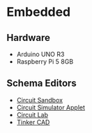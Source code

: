 # Embedded

## Hardware
- Arduino UNO R3
- Raspberry Pi 5 8GB
  
## Schema Editors
- [Circuit Sandbox](https://spinningnumbers.org/circuit-sandbox/)
- [Circuit Simulator Applet](https://www.falstad.com/circuit/)
- [Circuit Lab](https://www.circuitlab.com/editor/#?id=7pq5wm&from=homepage)
- [Tinker CAD](https://www.tinkercad.com/dashboard/designs/circuits)
